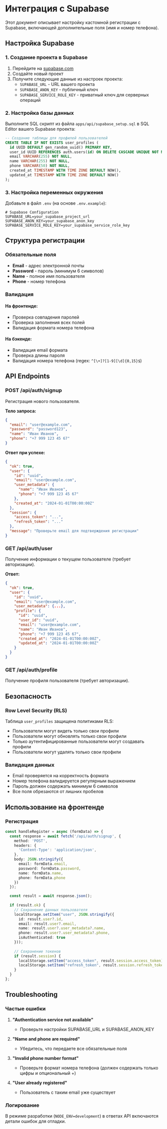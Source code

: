 # Интеграция с Supabase

Этот документ описывает настройку кастомной регистрации с Supabase, включающей дополнительные поля (имя и номер телефона).

## Настройка Supabase

### 1. Создание проекта в Supabase

1. Перейдите на [supabase.com](https://supabase.com)
2. Создайте новый проект
3. Получите следующие данные из настроек проекта:
   - `SUPABASE_URL` - URL вашего проекта
   - `SUPABASE_ANON_KEY` - публичный ключ
   - `SUPABASE_SERVICE_ROLE_KEY` - приватный ключ для серверных операций

### 2. Настройка базы данных

Выполните SQL скрипт из файла `apps/api/supabase_setup.sql` в SQL Editor вашего Supabase проекта:

```sql
-- Создание таблицы для профилей пользователей
CREATE TABLE IF NOT EXISTS user_profiles (
  id UUID DEFAULT gen_random_uuid() PRIMARY KEY,
  user_id UUID REFERENCES auth.users(id) ON DELETE CASCADE UNIQUE NOT NULL,
  email VARCHAR(255) NOT NULL,
  name VARCHAR(255) NOT NULL,
  phone VARCHAR(50) NOT NULL,
  created_at TIMESTAMP WITH TIME ZONE DEFAULT NOW(),
  updated_at TIMESTAMP WITH TIME ZONE DEFAULT NOW()
);
```

### 3. Настройка переменных окружения

Добавьте в файл `.env` (на основе `.env.example`):

```env
# Supabase Configuration
SUPABASE_URL=your_supabase_project_url
SUPABASE_ANON_KEY=your_supabase_anon_key
SUPABASE_SERVICE_ROLE_KEY=your_supabase_service_role_key
```

## Структура регистрации

### Обязательные поля

- **Email** - адрес электронной почты
- **Password** - пароль (минимум 6 символов)
- **Name** - полное имя пользователя
- **Phone** - номер телефона

### Валидация

#### На фронтенде:
- Проверка совпадения паролей
- Проверка заполнения всех полей
- Валидация формата номера телефона

#### На бэкенде:
- Валидация email формата
- Проверка длины пароля
- Валидация номера телефона (regex: `^[\+]?[1-9][\d]{0,15}$`)

## API Endpoints

### POST /api/auth/signup

Регистрация нового пользователя.

**Тело запроса:**
```json
{
  "email": "user@example.com",
  "password": "password123",
  "name": "Иван Иванов",
  "phone": "+7 999 123 45 67"
}
```

**Ответ при успехе:**
```json
{
  "ok": true,
  "user": {
    "id": "uuid",
    "email": "user@example.com",
    "user_metadata": {
      "name": "Иван Иванов",
      "phone": "+7 999 123 45 67"
    },
    "created_at": "2024-01-01T00:00:00Z"
  },
  "session": {
    "access_token": "...",
    "refresh_token": "..."
  },
  "message": "Проверьте email для подтверждения регистрации"
}
```

### GET /api/auth/user

Получение информации о текущем пользователе (требует авторизации).

**Ответ:**
```json
{
  "ok": true,
  "user": {
    "id": "uuid",
    "email": "user@example.com",
    "user_metadata": {...},
    "profile": {
      "id": "uuid",
      "user_id": "uuid",
      "email": "user@example.com",
      "name": "Иван Иванов",
      "phone": "+7 999 123 45 67",
      "created_at": "2024-01-01T00:00:00Z",
      "updated_at": "2024-01-01T00:00:00Z"
    }
  }
}
```

### GET /api/auth/profile

Получение профиля пользователя (требует авторизации).

## Безопасность

### Row Level Security (RLS)

Таблица `user_profiles` защищена политиками RLS:

- Пользователи могут видеть только свои профили
- Пользователи могут обновлять только свои профили
- Только аутентифицированные пользователи могут создавать профили
- Пользователи могут удалять только свои профили

### Валидация данных

- Email проверяется на корректность формата
- Номер телефона валидируется регулярным выражением
- Пароль должен содержать минимум 6 символов
- Все поля обрезаются от лишних пробелов

## Использование на фронтенде

### Регистрация

```typescript
const handleRegister = async (formData) => {
  const response = await fetch('/api/auth/signup', {
    method: 'POST',
    headers: {
      'Content-Type': 'application/json',
    },
    body: JSON.stringify({
      email: formData.email,
      password: formData.password,
      name: formData.name,
      phone: formData.phone
    })
  });

  const result = await response.json();
  
  if (result.ok) {
    // Сохранение данных пользователя
    localStorage.setItem("user", JSON.stringify({
      id: result.user?.id,
      email: result.user?.email,
      name: result.user?.user_metadata?.name,
      phone: result.user?.user_metadata?.phone,
      isAuthenticated: true
    }));
    
    // Сохранение токенов
    if (result.session) {
      localStorage.setItem("access_token", result.session.access_token);
      localStorage.setItem("refresh_token", result.session.refresh_token);
    }
  }
};
```

## Troubleshooting

### Частые ошибки

1. **"Authentication service not available"**
   - Проверьте настройки SUPABASE_URL и SUPABASE_ANON_KEY

2. **"Name and phone are required"**
   - Убедитесь, что передаете все обязательные поля

3. **"Invalid phone number format"**
   - Проверьте формат номера телефона (должен содержать только цифры и опциональный +)

4. **"User already registered"**
   - Пользователь с таким email уже существует

### Логирование

В режиме разработки (`NODE_ENV=development`) в ответах API включаются детали ошибок для отладки.
